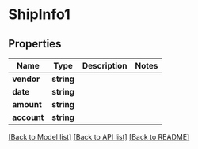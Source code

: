 # ShipInfo1

## Properties
Name | Type | Description | Notes
------------ | ------------- | ------------- | -------------
**vendor** | **string** |  | 
**date** | **string** |  | 
**amount** | **string** |  | 
**account** | **string** |  | 

[[Back to Model list]](../../README.md#documentation-for-models) [[Back to API list]](../../README.md#documentation-for-api-endpoints) [[Back to README]](../../README.md)

